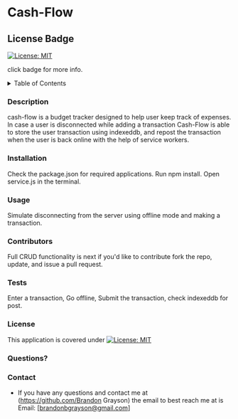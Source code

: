 # Cash-Flow
  
  ## License Badge
  [![License: MIT](https://img.shields.io/badge/License-MIT-yellow.svg)](https://opensource.org/licenses/MIT)

  click badge for more info.

  <details>

  <summary> Table of Contents </summary>

  [Description](###Description)

  [Installation](###Installation)

  [Usage](###Usage)

  [Contributors](###Contributors)

  [Test](###Test)

  -[Contact](###Contact)

</details>

  ### Description
  cash-flow is a budget tracker designed to help user keep track of expenses.  In case a user is disconnected while adding a transaction Cash-Flow is able to store the user transaction using indexeddb, and repost the transaction when the user is back online with the help of service workers. 

  ### Installation
  Check the package.json for required applications. Run npm install. Open service.js in the terminal.

  ### Usage
  Simulate disconnecting from the server using offline mode and making a transaction.

  ### Contributors
  Full CRUD functionality is next if you'd like to contribute fork the repo, update, and issue a pull request.

  ### Tests
  Enter a transaction, Go offline, Submit the transaction, check indexeddb for post.

  ### License
  This application is covered under [![License: MIT](https://img.shields.io/badge/License-MIT-yellow.svg)](https://opensource.org/licenses/MIT)

  ### Questions?
  ### Contact
 * If you have any questions and contact me at (https://github.com/Brandon Grayson) the email to best reach me at is Email: [brandonbgrayson@gmail.com]

